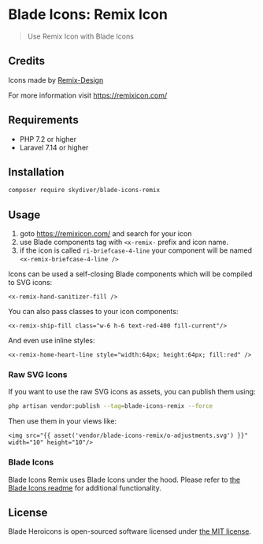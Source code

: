 # Blade Icons: Remix Icon
> Use Remix Icon with Blade Icons

## Credits
Icons made by [Remix-Design](https://github.com/Remix-Design/remixicon)

For more information visit https://remixicon.com/

## Requirements
- PHP 7.2 or higher
- Laravel 7.14 or higher

## Installation
```bash
composer require skydiver/blade-icons-remix
```

## Usage
1. goto https://remixicon.com/ and search for your icon
2. use Blade components tag with `<x-remix-` prefix and icon name.
3. if the icon is called `ri-briefcase-4-line` your component will be named `<x-remix-briefcase-4-line />`

Icons can be used a self-closing Blade components which will be compiled to SVG icons:
```blade
<x-remix-hand-sanitizer-fill />
```

You can also pass classes to your icon components:

```blade
<x-remix-ship-fill class="w-6 h-6 text-red-400 fill-current"/>
```

And even use inline styles:
```blade
<x-remix-home-heart-line style="width:64px; height:64px; fill:red" />
```

### Raw SVG Icons
If you want to use the raw SVG icons as assets, you can publish them using:
```bash
php artisan vendor:publish --tag=blade-icons-remix --force
```

Then use them in your views like:
```blade
<img src="{{ asset('vendor/blade-icons-remix/o-adjustments.svg') }}" width="10" height="10"/>
```

### Blade Icons
Blade Icons Remix uses Blade Icons under the hood. Please refer to [the Blade Icons readme](https://github.com/blade-ui-kit/blade-icons) for additional functionality.

## License
Blade Heroicons is open-sourced software licensed under [the MIT license](LICENSE.md).
